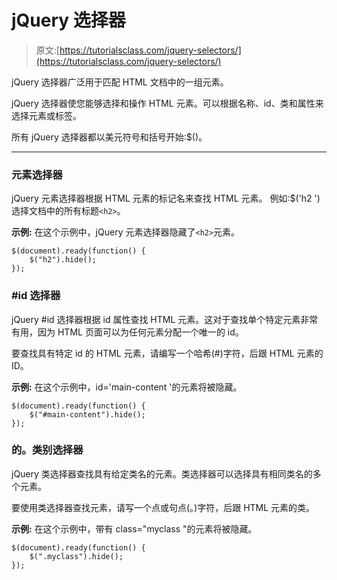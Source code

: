 # jQuery 选择器

> 原文:[https://tutorialsclass.com/jquery-selectors/](https://tutorialsclass.com/jquery-selectors/)

jQuery 选择器广泛用于匹配 HTML 文档中的一组元素。

jQuery 选择器使您能够选择和操作 HTML 元素。可以根据名称、id、类和属性来选择元素或标签。

所有 jQuery 选择器都以美元符号和括号开始:$()。

* * *

### 元素选择器

jQuery 元素选择器根据 HTML 元素的标记名来查找 HTML 元素。
例如:$('h2 ')选择文档中的所有标题`<h2>`。

**示例:**
在这个示例中，jQuery 元素选择器隐藏了`<h2>`元素。

```
$(document).ready(function() {
    $("h2").hide();
});
```

### #id 选择器

jQuery #id 选择器根据 id 属性查找 HTML 元素。这对于查找单个特定元素非常有用，因为 HTML 页面可以为任何元素分配一个唯一的 id。

要查找具有特定 id 的 HTML 元素，请编写一个哈希(#)字符，后跟 HTML 元素的 ID。

**示例:**
在这个示例中，id='main-content '的元素将被隐藏。

```
$(document).ready(function() {
    $("#main-content").hide();
});
```

### 的。类别选择器

jQuery 类选择器查找具有给定类名的元素。类选择器可以选择具有相同类名的多个元素。

要使用类选择器查找元素，请写一个点或句点(。)字符，后跟 HTML 元素的类。

**示例:**
在这个示例中，带有 class="myclass "的元素将被隐藏。

```
$(document).ready(function() {
    $(".myclass").hide();
});
```